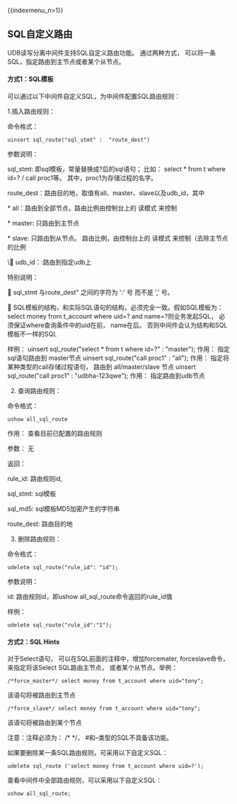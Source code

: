 {{indexmenu_n>1}}

## SQL自定义路由

UDB读写分离中间件支持SQL自定义路由功能。 通过两种方式， 可以将一条SQL，指定路由到主节点或者某个从节点。

#### 方式1：SQL模板

可以通过以下中间件自定义SQL，为中间件配置SQL路由规则：

1.插入路由规则：

命令格式：
```
uinsert sql_route("sql_stmt" :  "route_dest")
```
参数说明：

sql_stmt: 即sql模板，常量替换成?后的sql语句； 比如： select * from t where id=?  / call proc1等。 其中，proc1为存储过程的名字。

route_dest：路由目的地，取值有all、master、slave以及udb_id，其中

\*	all：路由到全部节点，路由比例由控制台上的 读模式 来控制

\*	master: 只路由到主节点

\*	slave: 只路由到从节点。 路由比例，由控制台上的 读模式 来控制（去除主节点的比例

\	udb_id：:路由到指定udb上

特别说明： 

	sql_stmt 与route_dest" 之间的字符为 ':' 号 而不是 ',' 号。

	SQL模板的结构，和实际SQL语句的结构，必须完全一致。假如SQL模板为：select money from t_account where uid=? and name=?则业务发起SQL， 必须保证where查询条件中的uid在前， name在后。 否则中间件会认为结构和SQL模板不一样的SQL

样例：
uinsert sql_route("select * from t where id=?" : "master");  作用：  指定sql语句路由到 master节点  uinsert sql_route("call proc1" : "all"); 作用：  指定将某种类型的call存储过程语句， 路由到 all/master/slave 节点  uinsert sql_route("call proc1" : "udbha-123qwe"); 作用： 指定路由到udb节点


2. 查询路由规则：

命令格式：
```
ushow all_sql_route
```
作用： 查看目前已配置的路由规则

参数： 无

返回：

rule_id:  路由规则id,

sql_stmt: sql模板

sql_md5: sql模板MD5加密产生的字符串

route_dest: 路由目的地


3. 删除路由规则：

命令格式：
```
udelete sql_route("rule_id": "id");
```
参数说明：

id:  路由规则id，即ushow all_sql_route命令返回的rule_id值

样例：
```
udelete sql_route("rule_id":"1");
```

#### 方式2：SQL Hints

对于Select语句， 可以在SQL前面的注释中，增加forcemater, forceslave命令， 来指定将该Select SQL路由主节点， 或者某个从节点。举例：
```
/*force_master*/ select money from t_account where uid="tony";
```
该语句将被路由到主节点
```
/*force_slave*/ select money from t_account where uid="tony";
```
该语句将被路由到某个节点

注意：注释必须为： /\* \*/， #和–类型的SQL不具备该功能。

如果要删除某一条SQL路由规则，可采用以下自定义SQL：
```
udelete sql_route ('select money from t_account where uid=?');
```
查看中间件中全部路由规则，可以采用以下自定义SQL：
```
ushow all_sql_route;
```
